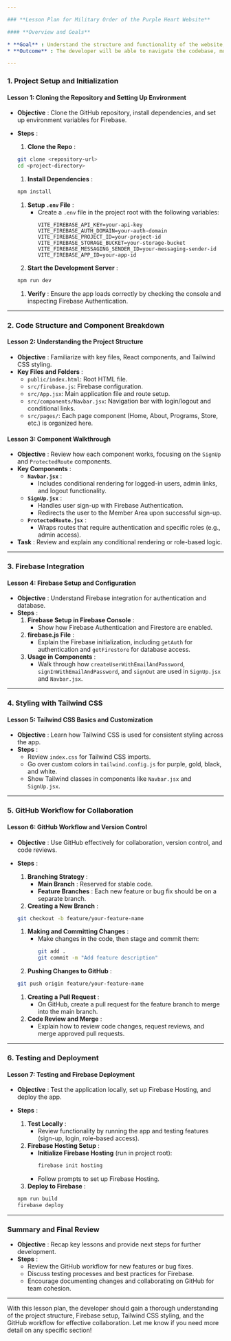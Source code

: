 ```yaml
---

### **Lesson Plan for Military Order of the Purple Heart Website**

#### **Overview and Goals**

* **Goal** : Understand the structure and functionality of the website, including Firebase setup, React component organization, and Tailwind CSS for styling.
* **Outcome** : The developer will be able to navigate the codebase, modify components, add new features, and work with Firebase and GitHub effectively.

---
```


### **1. Project Setup and Initialization**

#### **Lesson 1: Cloning the Repository and Setting Up Environment**

* **Objective** : Clone the GitHub repository, install dependencies, and set up environment variables for Firebase.
* **Steps** :

  1. **Clone the Repo** :

  ```bash
  git clone <repository-url>
  cd <project-directory>
  ```

  1. **Install Dependencies** :

  ```bash
  npm install
  ```

  1. **Setup `.env` File** :
     * Create a `.env` file in the project root with the following variables:
       ```plaintext
       VITE_FIREBASE_API_KEY=your-api-key
       VITE_FIREBASE_AUTH_DOMAIN=your-auth-domain
       VITE_FIREBASE_PROJECT_ID=your-project-id
       VITE_FIREBASE_STORAGE_BUCKET=your-storage-bucket
       VITE_FIREBASE_MESSAGING_SENDER_ID=your-messaging-sender-id
       VITE_FIREBASE_APP_ID=your-app-id
       ```
  2. **Start the Development Server** :

  ```bash
  npm run dev
  ```

  1. **Verify** : Ensure the app loads correctly by checking the console and inspecting Firebase Authentication.

---

### **2. Code Structure and Component Breakdown**

#### **Lesson 2: Understanding the Project Structure**

* **Objective** : Familiarize with key files, React components, and Tailwind CSS styling.
* **Key Files and Folders** :
  * `public/index.html`: Root HTML file.
  * `src/firebase.js`: Firebase configuration.
  * `src/App.jsx`: Main application file and route setup.
  * `src/components/Navbar.jsx`: Navigation bar with login/logout and conditional links.
  * `src/pages/`: Each page component (Home, About, Programs, Store, etc.) is organized here.

#### **Lesson 3: Component Walkthrough**

* **Objective** : Review how each component works, focusing on the `SignUp` and `ProtectedRoute` components.
* **Key Components** :
  * **`Navbar.jsx`** :
    * Includes conditional rendering for logged-in users, admin links, and logout functionality.
  * **`SignUp.jsx`** :
    * Handles user sign-up with Firebase Authentication.
    * Redirects the user to the Member Area upon successful sign-up.
  * **`ProtectedRoute.jsx`** :
    * Wraps routes that require authentication and specific roles (e.g., admin access).
* **Task** : Review and explain any conditional rendering or role-based logic.

---

### **3. Firebase Integration**

#### **Lesson 4: Firebase Setup and Configuration**

* **Objective** : Understand Firebase integration for authentication and database.
* **Steps** :
  1. **Firebase Setup in Firebase Console** :
     * Show how Firebase Authentication and Firestore are enabled.
  2. **firebase.js File** :
     * Explain the Firebase initialization, including `getAuth` for authentication and `getFirestore` for database access.
  3. **Usage in Components** :
     * Walk through how `createUserWithEmailAndPassword`, `signInWithEmailAndPassword`, and `signOut` are used in `SignUp.jsx` and `Navbar.jsx`.

---

### **4. Styling with Tailwind CSS**

#### **Lesson 5: Tailwind CSS Basics and Customization**

* **Objective** : Learn how Tailwind CSS is used for consistent styling across the app.
* **Steps** :
  * Review `index.css` for Tailwind CSS imports.
  * Go over custom colors in `tailwind.config.js` for purple, gold, black, and white.
  * Show Tailwind classes in components like `Navbar.jsx` and `SignUp.jsx`.

---

### **5. GitHub Workflow for Collaboration**

#### **Lesson 6: GitHub Workflow and Version Control**

* **Objective** : Use GitHub effectively for collaboration, version control, and code reviews.
* **Steps** :

  1. **Branching Strategy** :
     * **Main Branch** : Reserved for stable code.
     * **Feature Branches** : Each new feature or bug fix should be on a separate branch.
  2. **Creating a New Branch** :

  ```bash
  git checkout -b feature/your-feature-name
  ```

  1. **Making and Committing Changes** :
     * Make changes in the code, then stage and commit them:
       ```bash
       git add .
       git commit -m "Add feature description"
       ```
  2. **Pushing Changes to GitHub** :

  ```bash
  git push origin feature/your-feature-name
  ```

  1. **Creating a Pull Request** :
     * On GitHub, create a pull request for the feature branch to merge into the main branch.
  2. **Code Review and Merge** :
     * Explain how to review code changes, request reviews, and merge approved pull requests.

---

### **6. Testing and Deployment**

#### **Lesson 7: Testing and Firebase Deployment**

* **Objective** : Test the application locally, set up Firebase Hosting, and deploy the app.
* **Steps** :
  1. **Test Locally** :
     * Review functionality by running the app and testing features (sign-up, login, role-based access).
  2. **Firebase Hosting Setup** :
     * **Initialize Firebase Hosting** (run in project root):
       ```bash
       firebase init hosting
       ```
     * Follow prompts to set up Firebase Hosting.
  3. **Deploy to Firebase** :

  ```bash
  npm run build
  firebase deploy
  ```

---

### **Summary and Final Review**

* **Objective** : Recap key lessons and provide next steps for further development.
* **Steps** :
  * Review the GitHub workflow for new features or bug fixes.
  * Discuss testing processes and best practices for Firebase.
  * Encourage documenting changes and collaborating on GitHub for team cohesion.

---

With this lesson plan, the developer should gain a thorough understanding of the project structure, Firebase setup, Tailwind CSS styling, and the GitHub workflow for effective collaboration. Let me know if you need more detail on any specific section!

